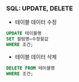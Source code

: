 ### SQL: UPDATE, DELETE
- 테이블 데이터 수정
```sql
UPDATE 테이블명 
SET 컬럼명=수정할값
WHERE 조건;
```
- 테이블 데이터 삭제
```sql
DELETE FROM 테이블명
WHERE 조건;
```
